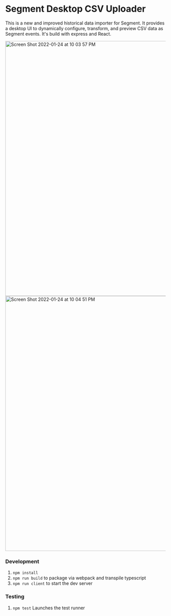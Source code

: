 # Segment Desktop CSV Uploader

This is a new and improved historical data importer for Segment. It provides a desktop UI to dynamically configure, transform, and preview CSV data as Segment events. It's build with express and React.


<img width="800" alt="Screen Shot 2022-01-24 at 10 03 57 PM" src="https://user-images.githubusercontent.com/11877780/150903437-7225d19d-0fce-403a-8dfd-88ef20229909.png">



<img width="800" alt="Screen Shot 2022-01-24 at 10 04 51 PM" src="https://user-images.githubusercontent.com/11877780/150903453-7a55392f-39ad-4e69-92e3-18427fbc08e2.png">


### Development

1.   `npm install`
2.   `npm run build` to package via webpack and transpile typescript
3.   `npm run client` to start the dev server

### Testing

1. `npm test` Launches the test runner
